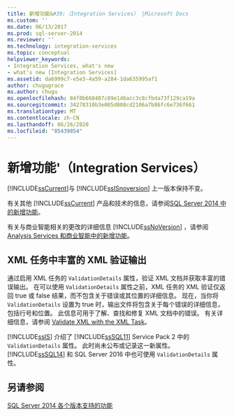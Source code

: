 ```yaml
---
title: 新增功能&#39;（Integration Services） |Microsoft Docs
ms.custom: ''
ms.date: 06/13/2017
ms.prod: sql-server-2014
ms.reviewer: ''
ms.technology: integration-services
ms.topic: conceptual
helpviewer_keywords:
- Integration Services, what's new
- what's new [Integration Services]
ms.assetid: da6999c7-e5e3-4a59-a284-1da635995af1
author: chugugrace
ms.author: chugu
ms.openlocfilehash: 84f0b668407c89e1d6acc3c8cfbda73f129ca19a
ms.sourcegitcommit: 34278310b3e005d008cd2106a7b86fc6e736f661
ms.translationtype: MT
ms.contentlocale: zh-CN
ms.lasthandoff: 06/26/2020
ms.locfileid: "85439854"
---
```

# <a name="what39s-new-integration-services"></a>新增功能&#39;（Integration Services）
  [!INCLUDE[ssCurrent](../includes/sscurrent-md.md)]与 [!INCLUDE[ssISnoversion](../includes/ssisnoversion-md.md)] 上一版本保持不变。  
  
 有关其他 [!INCLUDE[ssCurrent](../includes/sscurrent-md.md)] 产品和技术的信息，请参阅[SQL Server 2014 中的新增功能](../sql-server/what-s-new-in-sql-server-2016.md)。  
  
 有关与商业智能相关的更改的详细信息 [!INCLUDE[ssNoVersion](../includes/ssnoversion-md.md)] ，请参阅[Analysis Services 和商业智能中的新增功能](https://docs.microsoft.com/analysis-services/what-s-new-in-analysis-services)。  
  
##  <a name="rich-xml-validation-output-in-the-xml-task"></a><a name="ValidateXML"></a> XML 任务中丰富的 XML 验证输出  
 通过启用 XML 任务的 `ValidationDetails` 属性，验证 XML 文档并获取丰富的错误输出。 在可以使用 `ValidationDetails` 属性之前，XML 任务的 XML 验证仅返回 true 或 false 结果，而不包含关于错误或其位置的详细信息。 现在，当你将 `ValidationDetails` 设置为 true 时，输出文件将包含关于每个错误的详细信息，包括行号和位置。 此信息可用于了解、查找和修复 XML 文档中的错误。 有关详细信息，请参阅 [Validate XML with the XML Task](control-flow/xml-task.md)。  
  
 [!INCLUDE[ssIS](../includes/ssis-md.md)] 介绍了 [!INCLUDE[ssSQL11](../includes/sssql11-md.md)] Service Pack 2 中的 `ValidationDetails` 属性。 此时尚未公布或记录这一新属性。 [!INCLUDE[ssSQL14](../includes/sssql14-md.md)] 和 SQL Server 2016 中也可使用 `ValidationDetails` 属性。  
  
## <a name="see-also"></a>另请参阅  
 [SQL Server 2014 各个版本支持的功能](../getting-started/features-supported-by-the-editions-of-sql-server-2014.md)  
  
  
